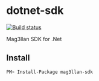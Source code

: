 # dotnet-sdk
[![Build status](https://ci.appveyor.com/api/projects/status/cp8cabvvima8tu62?svg=true)](https://ci.appveyor.com/project/mikehancock/dotnet-sdk)

Mag3llan SDK for .Net

## Install
```sh
PM> Install-Package mag3llan-sdk
```
